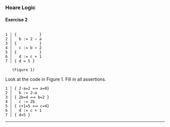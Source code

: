 ### Hoare Logic

#### Exercise 2

```

1 │ {          }
2 │   b := 2 − a
3 │ {          }
4 │   c := b ∗ 2 
5 │ {          }
6 │   d := c + 1
7 │ { d = 5 }

   (Figure 1)

```

Look at the code in Figure 1. Fill in all assertions. 

```
1 │ { 2-a=2 ⟺ a=0}         
2 │   b := 2−a
3 │ { 2b=4 ⟺ b=2 }
4 │   c := 2b
5 │ { c+1=5 ⟺ c=4}
6 │   d := c + 1
7 │ { d=5 }
```
---
